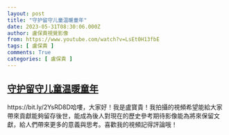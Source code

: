 ```yaml
---
layout: post
title: "守护留守儿童温暖童年"
date: 2023-05-31T08:30:06.000Z
author: 盧保貴視覺影像
from: https://www.youtube.com/watch?v=LsEt0H13fbE
tags: [ 盧保貴 ]
comments: True
categories: [ 盧保貴 ]
---
```

<!--1685521806000-->
[守护留守儿童温暖童年](https://www.youtube.com/watch?v=LsEt0H13fbE)
------

<div>
https://bit.ly/2YsRD8D哈嘍，大家好！我是盧寶貴！我拍攝的視頻希望能給大家帶來貢獻能夠留存後世，能成為後人對現在的歷史參考期待影像能為將來保留文獻，給人們帶來更多的意義與思考。喜歡我的視頻記得評論哦！
</div>
